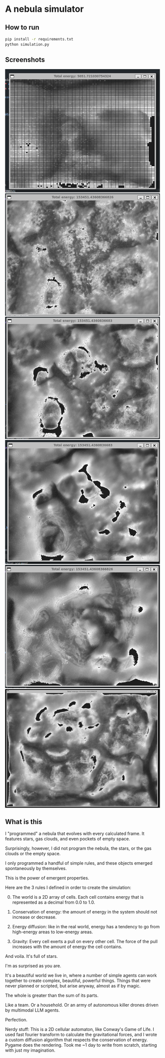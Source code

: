 # A nebula simulator

## How to run

```bash
pip install -r requirements.txt
python simulation.py
```

## Screenshots

![GIF of the nebula simulator](./screenshots/animation.gif)
![screen1](./screenshots//screen1.png)
![screen2](./screenshots//screen2.png)
![screen3](./screenshots//screen3.png)
![screen4](./screenshots//screen4.png)
![screen5](./screenshots//screen5.png)
## What is this


I "programmed" a nebula that evolves with every calculated frame. It features stars, gas clouds, and even pockets of empty space.


Surprisingly, however, I did not program the nebula, the stars, or the gas clouds or the empty space.


I only programmed a handful of simple rules, and these objects emerged spontaneously by themselves. 


This is the power of emergent properties.


Here are the 3 rules I defined in order to create the simulation:


0) The world is a 2D array of cells. Each cell contains energy that is represented as a decimal from 0.0 to 1.0.


1) Conservation of energy: the amount of energy in the system should not increase or decrease.


2) Energy diffusion: like in the real world, energy has a tendency to go from high-energy areas to low-energy areas.


3) Gravity: Every cell exerts a pull on every other cell. The force of the pull increases with the amount of energy the cell contains.


And voila. It's full of stars.


I'm as surprised as you are.


It's a beautiful world we live in, where a number of simple agents can work together to create complex, beautiful, powerful things. Things that were never planned or scripted, but arise anyway, almost as if by magic.


The whole is greater than the sum of its parts.


Like a team. Or a household. Or an army of autonomous killer drones driven by multimodal LLM agents.


Perfection.


Nerdy stuff: This is a 2D cellular automaton, like Conway's Game of Life. I used fast fourier transform to calculate the gravitational forces, and I wrote a custom diffusion algorithm that respects the conservation of energy. Pygame does the rendering. Took me ~1 day to write from scratch, starting with just my imagination.

